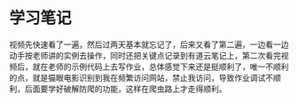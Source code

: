 # 学习笔记
视频先快速看了一遍，然后过两天基本就忘记了，后来又看了第二遍，一边看一边动手按老师讲的实例去操作，同时还把关键点记录到有道云笔记上，第二次看完视频后，就在老师的示例代码上去写作业，总体感觉下来还是挺顺利了，唯一不顺利的点，就是猫眼电影识别到我在频繁访问网站，禁止我访问，导致作业调试不顺利，后面要学好破解防爬的功能，这样在爬虫路上才走得顺利。